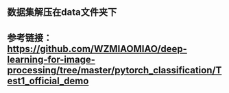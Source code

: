 ## 数据集解压在data文件夹下
## 参考链接：https://github.com/WZMIAOMIAO/deep-learning-for-image-processing/tree/master/pytorch_classification/Test1_official_demo
